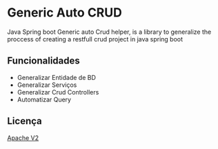 
# Generic Auto CRUD

Java Spring boot Generic auto Crud helper, is a library to generalize the proccess of creating a restfull crud project in java spring boot


## Funcionalidades

- Generalizar Entidade de BD
- Generalizar Serviços
- Generalizar Crud Controllers
- Automatizar Query


## Licença

[Apache V2](https://choosealicense.com/licenses/mit/)

